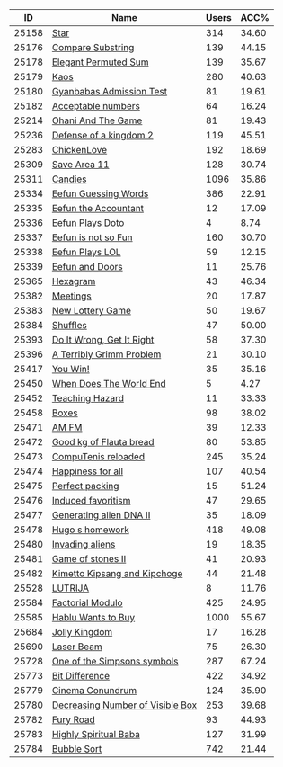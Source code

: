 | ID | Name | Users | ACC% |
|---|---|---|---|
| 25158 | [Star](https://www.spoj.com/problems/STARSBC) | 314 | 34.60 |
| 25176 | [Compare Substring](https://www.spoj.com/problems/CMPSSTR) | 139 | 44.15 |
| 25178 | [Elegant Permuted Sum](https://www.spoj.com/problems/ELPESUM) | 139 | 35.67 |
| 25179 | [Kaos](https://www.spoj.com/problems/KAOS) | 280 | 40.63 |
| 25180 | [Gyanbabas Admission Test](https://www.spoj.com/problems/SUBPAL) | 81 | 19.61 |
| 25182 | [Acceptable numbers](https://www.spoj.com/problems/KBASEEN) | 64 | 16.24 |
| 25214 | [Ohani And The Game](https://www.spoj.com/problems/OHANIGAME) | 81 | 19.43 |
| 25236 | [Defense of a kingdom 2](https://www.spoj.com/problems/DEFKIN2) | 119 | 45.51 |
| 25283 | [ChickenLove](https://www.spoj.com/problems/FOODIES) | 192 | 18.69 |
| 25309 | [Save Area 11](https://www.spoj.com/problems/SVAREA11) | 128 | 30.74 |
| 25311 | [Candies](https://www.spoj.com/problems/ICANDIES) | 1096 | 35.86 |
| 25334 | [Eefun Guessing Words](https://www.spoj.com/problems/NPC2015A) | 386 | 22.91 |
| 25335 | [Eefun the Accountant](https://www.spoj.com/problems/NPC2015B) | 12 | 17.09 |
| 25336 | [Eefun Plays Doto](https://www.spoj.com/problems/NPC2015C) | 4 | 8.74 |
| 25337 | [Eefun is not so Fun](https://www.spoj.com/problems/NPC2015D) | 160 | 30.70 |
| 25338 | [Eefun Plays LOL](https://www.spoj.com/problems/NPC2015E) | 59 | 12.15 |
| 25339 | [Eefun and Doors](https://www.spoj.com/problems/NPC2015F) | 11 | 25.76 |
| 25365 | [Hexagram](https://www.spoj.com/problems/HEXGRAM) | 43 | 46.34 |
| 25382 | [Meetings](https://www.spoj.com/problems/MEETINGS) | 20 | 17.87 |
| 25383 | [New Lottery Game](https://www.spoj.com/problems/LOTGAME) | 50 | 19.67 |
| 25384 | [Shuffles](https://www.spoj.com/problems/SHUFFLES) | 47 | 50.00 |
| 25393 | [Do It Wrong, Get It Right](https://www.spoj.com/problems/DWRONG) | 58 | 37.30 |
| 25396 | [A Terribly Grimm Problem](https://www.spoj.com/problems/GRIMM) | 21 | 30.10 |
| 25417 | [You Win!](https://www.spoj.com/problems/YOUWIN) | 35 | 35.16 |
| 25450 | [When Does The World End](https://www.spoj.com/problems/PONY10) | 5 | 4.27 |
| 25452 | [Teaching Hazard](https://www.spoj.com/problems/BUD13TLB) | 11 | 33.33 |
| 25458 | [Boxes](https://www.spoj.com/problems/BUD13TLF) | 98 | 38.02 |
| 25471 | [AM FM](https://www.spoj.com/problems/TAP2015A) | 39 | 12.33 |
| 25472 | [Good kg of Flauta bread](https://www.spoj.com/problems/TAP2015B) | 80 | 53.85 |
| 25473 | [CompuTenis reloaded](https://www.spoj.com/problems/TAP2015C) | 245 | 35.24 |
| 25474 | [Happiness for all](https://www.spoj.com/problems/TAP2015D) | 107 | 40.54 |
| 25475 | [Perfect packing](https://www.spoj.com/problems/TAP2015E) | 15 | 51.24 |
| 25476 | [Induced favoritism](https://www.spoj.com/problems/TAP2015F) | 47 | 29.65 |
| 25477 | [Generating alien DNA II](https://www.spoj.com/problems/TAP2015G) | 35 | 18.09 |
| 25478 | [Hugo s homework](https://www.spoj.com/problems/TAP2015H) | 418 | 49.08 |
| 25480 | [Invading aliens](https://www.spoj.com/problems/TAP2015I) | 19 | 18.35 |
| 25481 | [Game of stones II](https://www.spoj.com/problems/TAP2015J) | 41 | 20.93 |
| 25482 | [Kimetto Kipsang and Kipchoge](https://www.spoj.com/problems/TAP2015K) | 44 | 21.48 |
| 25528 | [LUTRIJA](https://www.spoj.com/problems/LUTRIJA) | 8 | 11.76 |
| 25584 | [Factorial Modulo](https://www.spoj.com/problems/FCDC) | 425 | 24.95 |
| 25585 | [Hablu Wants to Buy](https://www.spoj.com/problems/HMBY) | 1000 | 55.67 |
| 25684 | [Jolly Kingdom](https://www.spoj.com/problems/JOLLYKINGDOM) | 17 | 16.28 |
| 25690 | [Laser Beam](https://www.spoj.com/problems/LASER_BEAM) | 75 | 26.30 |
| 25728 | [One of the Simpsons symbols](https://www.spoj.com/problems/NNUM) | 287 | 67.24 |
| 25773 | [Bit Difference](https://www.spoj.com/problems/BITDIFF) | 422 | 34.92 |
| 25779 | [Cinema Conundrum](https://www.spoj.com/problems/CINEMACON) | 124 | 35.90 |
| 25780 | [Decreasing Number of Visible Box](https://www.spoj.com/problems/VISIBLEBOX) | 253 | 39.68 |
| 25782 | [Fury Road](https://www.spoj.com/problems/FURYROAD) | 93 | 44.93 |
| 25783 | [Highly Spiritual Baba](https://www.spoj.com/problems/HIGHBABA) | 127 | 31.99 |
| 25784 | [Bubble Sort](https://www.spoj.com/problems/BUBBLESORT) | 742 | 21.44 |

